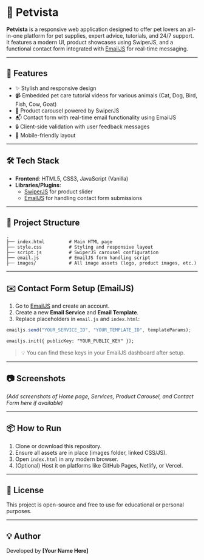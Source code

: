 
# 🐾 Petvista

**Petvista** is a responsive web application designed to offer pet lovers an all-in-one platform for pet supplies, expert advice, tutorials, and 24/7 support. It features a modern UI, product showcases using SwiperJS, and a functional contact form integrated with [EmailJS](https://www.emailjs.com/) for real-time messaging.

---

## 🚀 Features

- ✨ Stylish and responsive design
- 📹 Embedded pet care tutorial videos for various animals (Cat, Dog, Bird, Fish, Cow, Goat)
- 🛒 Product carousel powered by SwiperJS
- 📬 Contact form with real-time email functionality using EmailJS
- 🔒 Client-side validation with user feedback messages
- 📱 Mobile-friendly layout

---

## 🛠 Tech Stack

- **Frontend**: HTML5, CSS3, JavaScript (Vanilla)
- **Libraries/Plugins**:
  - [SwiperJS](https://swiperjs.com/) for product slider
  - [EmailJS](https://www.emailjs.com/) for handling contact form submissions

---

## 📁 Project Structure

```
.
├── index.html         # Main HTML page
├── style.css          # Styling and responsive layout
├── script.js          # SwiperJS carousel configuration
├── email.js           # EmailJS form handling script
├── images/            # All image assets (logo, product images, etc.)
```

---

## ✉️ Contact Form Setup (EmailJS)

1. Go to [EmailJS](https://www.emailjs.com/) and create an account.
2. Create a new **Email Service** and **Email Template**.
3. Replace placeholders in `email.js` and `index.html`:

```javascript
emailjs.send("YOUR_SERVICE_ID", "YOUR_TEMPLATE_ID", templateParams);
```

```html
emailjs.init({ publicKey: "YOUR_PUBLIC_KEY" });
```

> 💡 You can find these keys in your EmailJS dashboard after setup.

---

## 📷 Screenshots

*(Add screenshots of Home page, Services, Product Carousel, and Contact Form here if available)*

---

## 📦 How to Run

1. Clone or download this repository.
2. Ensure all assets are in place (images folder, linked CSS/JS).
3. Open `index.html` in any modern browser.
4. (Optional) Host it on platforms like GitHub Pages, Netlify, or Vercel.

---

## 📄 License

This project is open-source and free to use for educational or personal purposes.

---

## 💡 Author

Developed by **[Your Name Here]**
